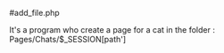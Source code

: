 #add_file.php

It's a program who create a page for a cat in the folder : Pages/Chats/$_SESSION[path']